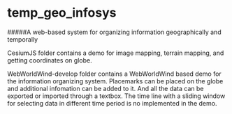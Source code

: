 # temp_geo_infosys
#####A web-based system for organizing information geographically and temporally
 
 CesiumJS folder contains a demo for image mapping, terrain mapping, and getting coordinates on globe.

 WebWorldWind-develop folder contains a WebWorldWind based demo for the information organizing system. Placemarks can be placed on the globe and additional infomation can be added to it. And all the data can be exported or imported through a textbox.
 The time line with a sliding window for selecting data in different time period is no implemented in the demo.


